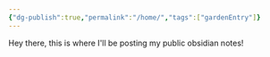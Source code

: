 ```yaml
---
{"dg-publish":true,"permalink":"/home/","tags":["gardenEntry"]}
---
```



Hey there, this is where I'll be posting my public obsidian notes!

